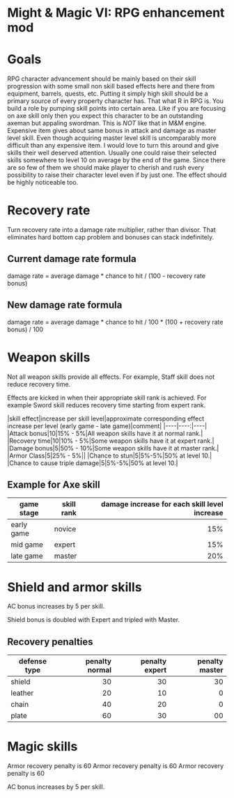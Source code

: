 # Might & Magic VI: RPG enhancement mod

# Goals

RPG character advancement should be mainly based on their skill progression with some small non skill based effects here and there from equipment, barrels, quests, etc. Putting it simply high skill should be a primary source of every property character has. That what R in RPG is. You build a role by pumping skill points into certain area. Like if you are focusing on axe skill only then you expect this character to be an outstanding axeman but appaling swordman. This is *NOT* like that in M&M engine. Expensive item gives about same bonus in attack and damage as master level skill. Even though acquiring master level skill is uncomparably more difficult than any expensive item. I would love to turn this around and give skills their well deserved attention. Usually one could raise their selected skills somewhere to level 10 on average by the end of the game. Since there are so few of them we should make player to cherish and rush every possibility to raise their character level even if by just one. The effect should be highly noticeable too.

# Recovery rate

Turn recovery rate into a damage rate multiplier, rather than divisor. That eliminates hard bottom cap problem and bonuses can stack indefinitely.

## Current damage rate formula

damage rate = average damage \* chance to hit / (100 - recovery rate bonus)

## New damage rate formula

damage rate = average damage \* chance to hit / 100 \* (100 + recovery rate bonus) / 100

# Weapon skills

Not all weapon skills provide all effects. For example, Staff skill does not reduce recovery time.

Effects are kicked in when their appropriate skill rank is achieved. For example Sword skill reduces recovery time starting from expert rank.

|skill effect|increase per skill level|approximate corresponding effect increase per level (early game - late game)|comment|
|----|----:|----|
|Attack bonus|10|15% - 5%|All weapon skills have it at normal rank.|
|Recovery time|10|10% - 5%|Some weapon skills have it at expert rank.|
|Damage bonus|5|50% - 10%|Some weapon skills have it at master rank.|
|Armor Class|5|25% - 5%||
|Chance to stun|5|5%-5%|50% at level 10.|
|Chance to cause triple damage|5|5%-5%|50% at level 10.|

## Example for Axe skill

|game stage|skill rank|damage increase for each skill level increase|
|----|----|----:|
|early game|novice|15%|
|mid game|expert|15%|
|late game|master|20%|

# Shield and armor skills

AC bonus increases by 5 per skill.

Shield bonus is doubled with Expert and tripled with Master.

## Recovery penalties

|defense type|penalty normal|penalty expert|penalty master|
|----|----:|----:|----:|
|shield|30|30|30|
|leather|20|10|0|
|chain|40|20|0|
|plate|60|30|00|

# Magic skills



Armor recovery penalty is 60
Armor recovery penalty is 60
Armor recovery penalty is 60

AC bonus increases by 5 per skill.
